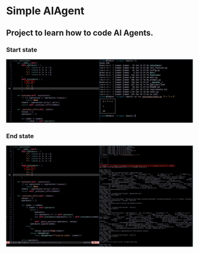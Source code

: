 # Simple AIAgent

## Project to learn how to code AI Agents.

### Start state
![Input](https://github.com/korneichukk/AIAgent/blob/main/docs/2025-06-13_21-36.png)

### End state
![Output](https://github.com/korneichukk/AIAgent/blob/main/docs/2025-06-13_21-38.png)
